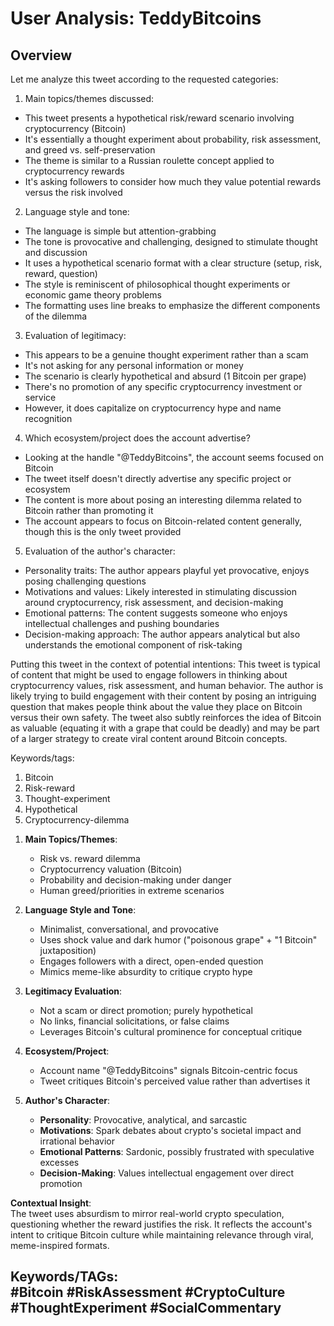 # User Analysis: TeddyBitcoins

## Overview

<think>
Let me analyze this tweet according to the requested categories:

1. Main topics/themes discussed:
- This tweet presents a hypothetical risk/reward scenario involving cryptocurrency (Bitcoin)
- It's essentially a thought experiment about probability, risk assessment, and greed vs. self-preservation
- The theme is similar to a Russian roulette concept applied to cryptocurrency rewards
- It's asking followers to consider how much they value potential rewards versus the risk involved

2. Language style and tone:
- The language is simple but attention-grabbing
- The tone is provocative and challenging, designed to stimulate thought and discussion
- It uses a hypothetical scenario format with a clear structure (setup, risk, reward, question)
- The style is reminiscent of philosophical thought experiments or economic game theory problems
- The formatting uses line breaks to emphasize the different components of the dilemma

3. Evaluation of legitimacy:
- This appears to be a genuine thought experiment rather than a scam
- It's not asking for any personal information or money
- The scenario is clearly hypothetical and absurd (1 Bitcoin per grape)
- There's no promotion of any specific cryptocurrency investment or service
- However, it does capitalize on cryptocurrency hype and name recognition

4. Which ecosystem/project does the account advertise?
- Looking at the handle "@TeddyBitcoins", the account seems focused on Bitcoin
- The tweet itself doesn't directly advertise any specific project or ecosystem
- The content is more about posing an interesting dilemma related to Bitcoin rather than promoting it
- The account appears to focus on Bitcoin-related content generally, though this is the only tweet provided

5. Evaluation of the author's character:
- Personality traits: The author appears playful yet provocative, enjoys posing challenging questions
- Motivations and values: Likely interested in stimulating discussion around cryptocurrency, risk assessment, and decision-making
- Emotional patterns: The content suggests someone who enjoys intellectual challenges and pushing boundaries
- Decision-making approach: The author appears analytical but also understands the emotional component of risk-taking

Putting this tweet in the context of potential intentions:
This tweet is typical of content that might be used to engage followers in thinking about cryptocurrency values, risk assessment, and human behavior. The author is likely trying to build engagement with their content by posing an intriguing question that makes people think about the value they place on Bitcoin versus their own safety. The tweet also subtly reinforces the idea of Bitcoin as valuable (equating it with a grape that could be deadly) and may be part of a larger strategy to create viral content around Bitcoin concepts.

Keywords/tags:
1. Bitcoin
2. Risk-reward
3. Thought-experiment
4. Hypothetical
5. Cryptocurrency-dilemma
</think>

1. **Main Topics/Themes**:  
   - Risk vs. reward dilemma  
   - Cryptocurrency valuation (Bitcoin)  
   - Probability and decision-making under danger  
   - Human greed/priorities in extreme scenarios  

2. **Language Style and Tone**:  
   - Minimalist, conversational, and provocative  
   - Uses shock value and dark humor ("poisonous grape" + "1 Bitcoin" juxtaposition)  
   - Engages followers with a direct, open-ended question  
   - Mimics meme-like absurdity to critique crypto hype  

3. **Legitimacy Evaluation**:  
   - Not a scam or direct promotion; purely hypothetical  
   - No links, financial solicitations, or false claims  
   - Leverages Bitcoin's cultural prominence for conceptual critique  

4. **Ecosystem/Project**:  
   - Account name "@TeddyBitcoins" signals Bitcoin-centric focus  
   - Tweet critiques Bitcoin's perceived value rather than advertises it  

5. **Author's Character**:  
   - **Personality**: Provocative, analytical, and sarcastic  
   - **Motivations**: Spark debates about crypto's societal impact and irrational behavior  
   - **Emotional Patterns**: Sardonic, possibly frustrated with speculative excesses  
   - **Decision-Making**: Values intellectual engagement over direct promotion  

**Contextual Insight**:  
The tweet uses absurdism to mirror real-world crypto speculation, questioning whether the reward justifies the risk. It reflects the account's intent to critique Bitcoin culture while maintaining relevance through viral, meme-inspired formats.

**Keywords/TAGs**:  
#Bitcoin #RiskAssessment #CryptoCulture #ThoughtExperiment #SocialCommentary
---
